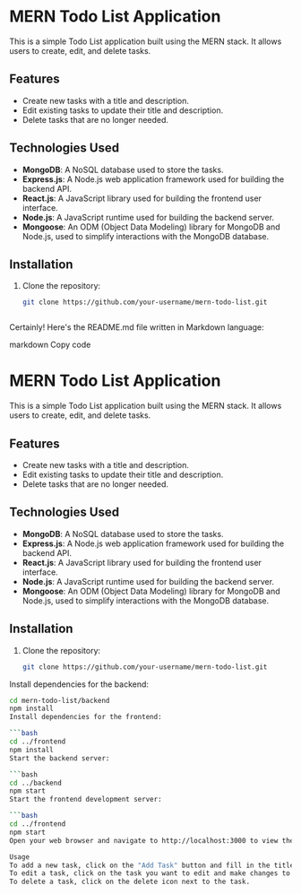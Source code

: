# MERN Todo List Application

This is a simple Todo List application built using the MERN stack. It allows users to create, edit, and delete tasks.

## Features

- Create new tasks with a title and description.
- Edit existing tasks to update their title and description.
- Delete tasks that are no longer needed.

## Technologies Used

- **MongoDB**: A NoSQL database used to store the tasks.
- **Express.js**: A Node.js web application framework used for building the backend API.
- **React.js**: A JavaScript library used for building the frontend user interface.
- **Node.js**: A JavaScript runtime used for building the backend server.
- **Mongoose**: An ODM (Object Data Modeling) library for MongoDB and Node.js, used to simplify interactions with the MongoDB database.

## Installation

1. Clone the repository:

   ```bash
   git clone https://github.com/your-username/mern-todo-list.git



Certainly! Here's the README.md file written in Markdown language:

markdown
Copy code
# MERN Todo List Application

This is a simple Todo List application built using the MERN stack. It allows users to create, edit, and delete tasks.

## Features

- Create new tasks with a title and description.
- Edit existing tasks to update their title and description.
- Delete tasks that are no longer needed.

## Technologies Used

- **MongoDB**: A NoSQL database used to store the tasks.
- **Express.js**: A Node.js web application framework used for building the backend API.
- **React.js**: A JavaScript library used for building the frontend user interface.
- **Node.js**: A JavaScript runtime used for building the backend server.
- **Mongoose**: An ODM (Object Data Modeling) library for MongoDB and Node.js, used to simplify interactions with the MongoDB database.

## Installation

1. Clone the repository:

   ```bash
   git clone https://github.com/your-username/mern-todo-list.git
Install dependencies for the backend:

 ```bash
cd mern-todo-list/backend
npm install
Install dependencies for the frontend:

 ```bash
cd ../frontend
npm install
Start the backend server:

 ```bash
cd ../backend
npm start
Start the frontend development server:

 ```bash
cd ../frontend
npm start
Open your web browser and navigate to http://localhost:3000 to view the Todo List application.

Usage
To add a new task, click on the "Add Task" button and fill in the title and description.
To edit a task, click on the task you want to edit and make changes to the title and description in the input fields.
To delete a task, click on the delete icon next to the task.
